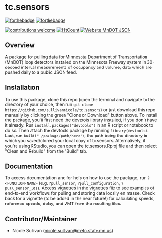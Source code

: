 # tc.sensors
[![forthebadge](https://forthebadge.com/images/badges/built-with-love.svg)](https://forthebadge.com) [![forthebadge](https://forthebadge.com/images/badges/60-percent-of-the-time-works-every-time.svg)](https://forthebadge.com)

[![contributions welcome](https://img.shields.io/badge/contributions-welcome-brightgreen.svg?style=flat)](https://github.com/dwyl/esta/issues) [![HitCount](http://hits.dwyl.io/sullivannicole/tcsensors.svg)](http://hits.dwyl.io/sullivannicole/tcsensors) [![Website MnDOT JSON](https://img.shields.io/website-up-down-green-red/http/shields.io.svg)](http://data.dot.state.mn.us:8080/trafdat/metro/2018/20181021/5474.c30.json)

<!-- badges: start --> 
<!---- use_badge(Maturing)
<!-- badges: end -->

## Overview
A package for pulling data for Minnesota Department of Transportation (MnDOT) loop detectors installed on the Minnesota Freeway system in 30-second interval measurements of occupancy and volume, data which are pushed daily to a public JSON feed.

## Installation

To use this package, clone this repo (open the terminal and navigate to the directory of your choice, then run `git clone https://github.com/sullivannicole/tc.sensors`) or just download this repo manually by clicking the green "Clone or Download" button above.  To install the package, you'll first need the devtools library installed, if you don't have it already.  Run `install.packages("devtools")` in an R script or notebook to do so.  Then attach the devtools package by running `library(devtools)`.  Last, run `build("~/package/path/here")`, the path being the directory in which you saved/cloned your local copy of tc.sensors.  Alternatively, if you're using RStudio, you can open the tc.sensors.Rproj file and then select "Clean and Rebuild" from the "Build" tab.

## Documentation

To access documentation and for help on how to use the package, run `?<FUNCTION-NAME>` (e.g. `?pull_sensor`, `?pull_configuration`, `?pull_sensor_ids`).  Access vignettes in the vignettes file to see examples of end-to-end workflows for pulling and storing data locally en masse.  Check back for a vignette (to be added in the near future!) for calculating speeds, reference speeds, delay, and VMT from the resulting files.

## Contributor/Maintainer
* Nicole Sullivan (nicole.sullivan@metc.state.mn.us)
